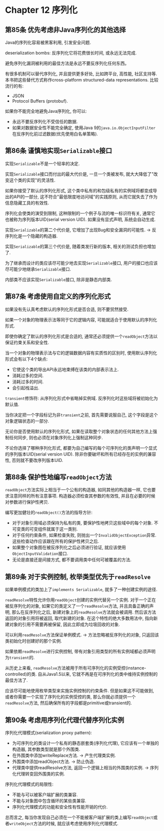 # Chapter 12 序列化
## 第85条 优先考虑非Java序列化的其他选择
Java的序列化容易被黑客利用, 引发安全问题.

deserialization bombs: 反序列化它将花费很长时间, 或永远无法完成.

避免序列化漏洞被利用的最佳方法是永远不要反序列化任何东西。

有很多机制可以替代序列化, 并且提供更多好处, 比如跨平台, 高性能, 社区支持等.
本书把这些替代方式称作cross-platform structured-data representations.
比较流行的有:
* JSON
* Protocol Buffers (protobuf).

如果你不能完全地避免Java序列化, 你可以: 
* 永远不要反序列化不受信任的数据.
* 如果对数据安全性不能完全确定, 使用Java 9的`java.io.ObjectInputFilter`在反序列化前过滤数据(优先使用白名单策略).

## 第86条 谨慎地实现`Serializable`接口
实现`Serializable`不是一个轻率的决定.

实现`Serializable`接口而付出的最大代价是, 一旦一个类被发布, 就大大降低了"改变这个类的实现"的灵活性.

如果你接受了默认的序列化形式, 这个类中私有的和包级私有的实例域将都变成导出的API的一部分, 这不符合"最低限度地访问域"的实践原则, 从而它就失去了作为信息隐藏工具的有效性.

序列化会使类的演受到限制, 这种限制的一个例子与流的唯一标识符有关, 通常它也被称为序列版本UID(serial version UID). 如果没有显式声明, 系统会自动生成.

实现`Serializable`的第二个代价是, 它增加了出现Bug和安全漏洞的可能性. -> 反序列化是一个隐藏的构造器.

实现`Serializable`的第三个代价是, 随着类发行新的版本, 相关的测试负担也增加了.

为了继承而设计的类应该尽可能少地去实现`Serializable`接口, 用户的接口也应该尽可能少地继承`Serializable`接口.

内部类不应该实现`Serializable`接口, 除非是静态内部类.

## 第87条 考虑使用自定义的序列化形式
如果没有先认真考虑默认的序列化形式是否合适, 则不要贸然接受.

如果一个对象的物理表示法等同于它的逻辑内容, 可能就适合于使用默认的序列化形式.

即使你确定了默认的序列化形式是合适的, 通常还必须提供一个`readObject`方法以保证约束关系和安全性.

当一个对象的物理表示法与它的逻辑数据内容有实质性的区别时, 使用默认序列化形式会有以下4个缺点:
* 它使这个类的导出API永远地束缚在该类的内部表示法上.
* 消耗过多的空间.
* 消耗过多的时间.
* 会引起栈溢出.

`transient`修饰符: 从序列化形式中省略掉实例域. 反序列化时这些域将被初始化为默认值.

当你决定把一个字段标记为非`transient`之前, 首先需要说服自己, 这个字段是这个对象逻辑状态的一部分.

无论你是否使用默认的序列化形式, 如果在读取整个对象状态的任何其他方法上强制任何同步, 则也必须在对象序列化上强制这种同步.

不论你选择了哪种序列化形式, 都要为自己编写的每个可序列化的类声明一个显式的序列版本UID(serial version UID).
除非你要破坏和所有已经存在的实例的兼容性, 否则就不要改序列版本UID.

## 第88条 保护性地编写`readObject`方法
`readObject`方法实际上相当于一个公有的构造器, 如同其他的构造器一样, 它也要求注意同样的所有注意事项. 
构造器必须检查其参数的有效性, 并且在必要的时候对参数进行保护性拷贝.

编写更加健壮的`readObject()`方法的指导方针:
* 对于对象引用域必须保持为私有的类, 要保护性地拷贝这些域中的每个对象. 不可变类的可变组件就属于这一类别.
* 对于任何约束条件, 如果检查失败, 则抛出一个`InvalidObjectException`异常. 这些检查动作应该跟在所有的保护性拷贝之后.
* 如果整个对象图在被反序列化之后必须进行验证, 就应该使用`ObjectInputValidation`接口.
* 无论是直接还是间接方式, 都不要调用类中任何可被覆盖的方法.


## 第89条 对于实例控制, 枚举类型优先于`readResolve`
如果单例模式的类加上了`implements Serializable`, 就多了一种创建实例的途径.

`readResolve`特性允许你用`readObject`创建的实例代替另一个实例. 
对于一个正在被反序列化的对象, 如果它的类定义了一个`readResolve`方法, 并且具备正确的声明, 那么在反序列化之后, 新建对象上的`readResolve`方法就会被调用. 
然后该方法返回的对象引用将被返回, 取代新建的对象. 在这个特性的绝大多数用法中, 指向新建对象的引用不需要再被保留, 因此立即成为垃圾回收的对象.

可以利用`readResolve`方法保证单例模式. -> 方法忽略被反序列化的对象, 只返回该类初始化时创建好的那个实例.

如果依赖`readResolve`进行实例控制, 带有对象引用类型的所有实例域都必须声明为`transient`的.

从历史上来看, `readResolve`方法被用于所有可序列化的实例受控(instance-controlled)的类. 自从Java1.5以来, 它就不再是在可序列化的类中维持实例控制的最佳方法了.

应该尽可能地使用枚举类型来实施实例控制的约束条件.
但是如果这不可能做到, 或者你需要一个实现了序列化的实例受控的类, 那么你就必须提供一个`readResolve`方法, 然后确保所有的字段都是primitive或transient的.

## 第90条 考虑用序列化代理代替序列化实例
序列化代理模式(serialization proxy pattern): 
* 为可序列化的类设计一个私有的静态嵌套类(序列化代理), 它应该有一个单独的构造器, 其参数类型就是那个外围类. 
* 在外围类中添加writeReplace方法. -> 产生代理类实例.
* 外围类中添加readObject方法. -> 防止伪造.
* 代理类中提供readResolve方法, 返回一个逻辑上相当的外围类的实例. -> 序列化代理转变回外围类的实例.

序列化代理模式的局限性:
* 不能与可以被客户端扩展的类兼容.
* 不能与对象图中包含循环的某些类兼容.
* 序列化代理模式的功能和安全性有性能开销的代价.

总而言之, 每当你发现自己必须在一个不能被客户端扩展的类上编写`readObject`或者`writeObject`方法的时候, 就应该考虑使用序列化代理模式.
